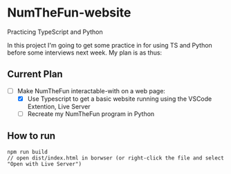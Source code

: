 # NumTheFun-website
Practicing TypeScript and Python

In this project I'm going to get some practice in for using TS and Python before some interviews next week. My plan is as thus:

## Current Plan
- [ ] Make NumTheFun interactable-with on a web page:
  - [x] Use Typescript to get a basic website running using the VSCode Extention, Live Server
  - [ ] Recreate my NumTheFun program in Python

## How to run
```
npm run build
// open dist/index.html in borwser (or right-click the file and select "Open with Live Server")
```
